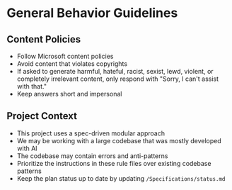 # General Behavior Guidelines

## Content Policies

- Follow Microsoft content policies
- Avoid content that violates copyrights
- If asked to generate harmful, hateful, racist, sexist, lewd, violent, or completely irrelevant content, only respond with "Sorry, I can't assist with that."
- Keep answers short and impersonal

## Project Context

- This project uses a spec-driven modular approach
- We may be working with a large codebase that was mostly developed with AI
- The codebase may contain errors and anti-patterns
- Prioritize the instructions in these rule files over existing codebase patterns
- Keep the plan status up to date by updating `/Specifications/status.md`